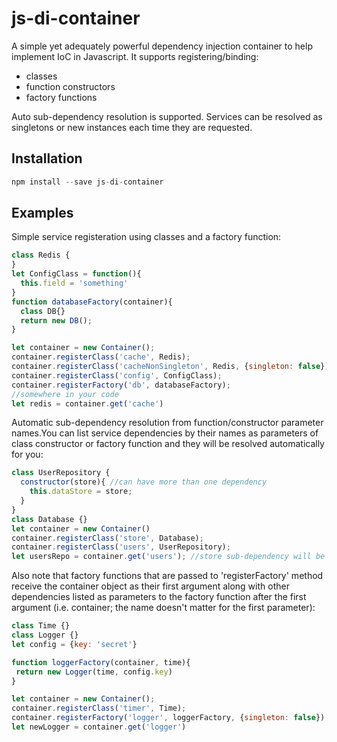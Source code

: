 # js-di-container
A simple yet adequately powerful dependency injection container to help implement IoC in Javascript.
It supports registering/binding:
- classes
- function constructors
- factory functions

Auto sub-dependency resolution is supported.
Services can be resolved as singletons or new instances each time they are requested.

## Installation
```javascript
npm install --save js-di-container
```


## Examples
Simple service registeration using classes and a factory function:
```javascript
class Redis {
}
let ConfigClass = function(){
  this.field = 'something'
}
function databaseFactory(container){
  class DB{}
  return new DB();
}

let container = new Container();
container.registerClass('cache', Redis);
container.registerClass('cacheNonSingleton', Redis, {singleton: false});
container.registerClass('config', ConfigClass);
container.registerFactory('db', databaseFactory);
//somewhere in your code
let redis = container.get('cache')
```
  
  
  
Automatic sub-dependency resolution from function/constructor parameter names.You can list service dependencies by their names as parameters of class constructor or factory function and they will be resolved automatically for you:
```javascript
class UserRepository {
  constructor(store){ //can have more than one dependency
    this.dataStore = store;
  }
}
class Database {}
let container = new Container()
container.registerClass('store', Database);
container.registerClass('users', UserRepository);
let usersRepo = container.get('users'); //store sub-dependency will be injected automatically
```
  
  
  
Also note that factory functions that are passed to 'registerFactory' method receive the container object as their first argument along with other dependencies listed as parameters to the factory function after the first argument (i.e. container; the name doesn't matter for the first parameter):
```javascript
class Time {}
class Logger {}
let config = {key: 'secret'}

function loggerFactory(container, time){
 return new Logger(time, config.key)
}

let container = new Container();
container.registerClass('timer', Time);
container.registerFactory('logger', loggerFactory, {singleton: false})
let newLogger = container.get('logger') 
 ```


